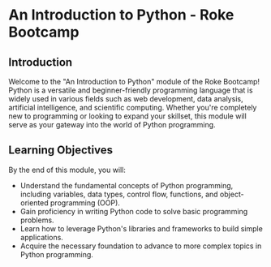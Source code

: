 # An Introduction to Python - Roke Bootcamp

## Introduction

Welcome to the "An Introduction to Python" module of the Roke Bootcamp! Python is a versatile and beginner-friendly programming language that is widely used in various fields such as web development, data analysis, artificial intelligence, and scientific computing. Whether you're completely new to programming or looking to expand your skillset, this module will serve as your gateway into the world of Python programming.

## Learning Objectives

By the end of this module, you will:

- Understand the fundamental concepts of Python programming, including variables, data types, control flow, functions, and object-oriented programming (OOP).
- Gain proficiency in writing Python code to solve basic programming problems.
- Learn how to leverage Python's libraries and frameworks to build simple applications.
- Acquire the necessary foundation to advance to more complex topics in Python programming.
